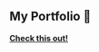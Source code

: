 ## My Portfolio 👾
**<a href="https://bhanmrinal-github-io.vercel.app" target="_blank">Check this out!</a>**
